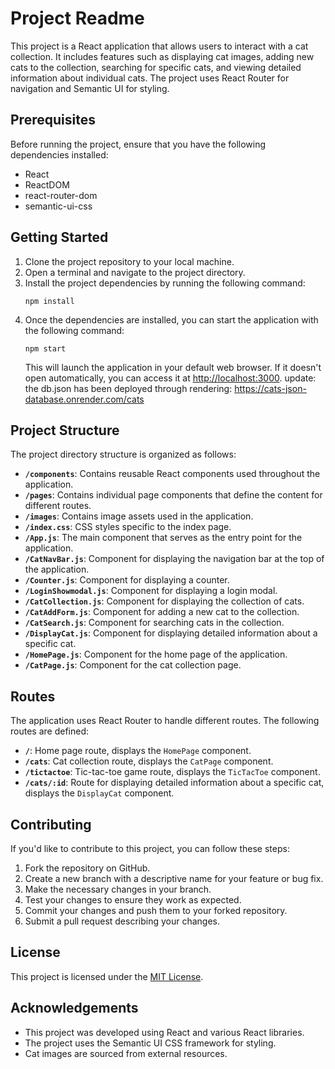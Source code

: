 # Project Readme

This project is a React application that allows users to interact with a cat collection. It includes features such as displaying cat images, adding new cats to the collection, searching for specific cats, and viewing detailed information about individual cats. The project uses React Router for navigation and Semantic UI for styling.

## Prerequisites

Before running the project, ensure that you have the following dependencies installed:

- React
- ReactDOM
- react-router-dom
- semantic-ui-css

## Getting Started

1. Clone the project repository to your local machine.
2. Open a terminal and navigate to the project directory.
3. Install the project dependencies by running the following command:
   ```
   npm install
   ```
4. Once the dependencies are installed, you can start the application with the following command:
   ```
   npm start
   ```
   This will launch the application in your default web browser. If it doesn't open automatically, you can access it at [http://localhost:3000](http://localhost:3000). update: the db.json has been deployed through rendering: https://cats-json-database.onrender.com/cats

## Project Structure

The project directory structure is organized as follows:

- **`/components`**: Contains reusable React components used throughout the application.
- **`/pages`**: Contains individual page components that define the content for different routes.
- **`/images`**: Contains image assets used in the application.
- **`/index.css`**: CSS styles specific to the index page.
- **`/App.js`**: The main component that serves as the entry point for the application.
- **`/CatNavBar.js`**: Component for displaying the navigation bar at the top of the application.
- **`/Counter.js`**: Component for displaying a counter.
- **`/LoginShowmodal.js`**: Component for displaying a login modal.
- **`/CatCollection.js`**: Component for displaying the collection of cats.
- **`/CatAddForm.js`**: Component for adding a new cat to the collection.
- **`/CatSearch.js`**: Component for searching cats in the collection.
- **`/DisplayCat.js`**: Component for displaying detailed information about a specific cat.
- **`/HomePage.js`**: Component for the home page of the application.
- **`/CatPage.js`**: Component for the cat collection page.

## Routes

The application uses React Router to handle different routes. The following routes are defined:

- **`/`**: Home page route, displays the `HomePage` component.
- **`/cats`**: Cat collection route, displays the `CatPage` component.
- **`/tictactoe`**: Tic-tac-toe game route, displays the `TicTacToe` component.
- **`/cats/:id`**: Route for displaying detailed information about a specific cat, displays the `DisplayCat` component.

## Contributing

If you'd like to contribute to this project, you can follow these steps:

1. Fork the repository on GitHub.
2. Create a new branch with a descriptive name for your feature or bug fix.
3. Make the necessary changes in your branch.
4. Test your changes to ensure they work as expected.
5. Commit your changes and push them to your forked repository.
6. Submit a pull request describing your changes.

## License

This project is licensed under the [MIT License](LICENSE).

## Acknowledgements

- This project was developed using React and various React libraries.
- The project uses the Semantic UI CSS framework for styling.
- Cat images are sourced from external resources.
